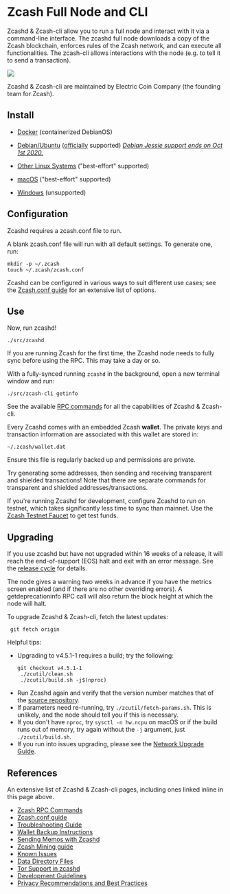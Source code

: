 # Zcash Full Node and CLI

Zcashd & Zcash-cli allow you to run a full node and interact with it via a command-line interface. The zcashd full node downloads a copy of the Zcash blockchain, enforces rules of the Zcash network, and can execute all functionalities. The zcash-cli allows interactions with the node (e.g. to tell it to send a transaction).

![](./images/zcashd_and_zcashcli.png)

Zcashd & Zcash-cli are maintained by Electric Coin Company (the founding team for Zcash).


## Install

* [Docker](https://hub.docker.com/r/electriccoinco/zcashd) (containerized DebianOS)

* [Debian/Ubuntu](Debian-Ubuntu-build.html) ([officially](https://zcash.readthedocs.io/en/latest/rtd_pages/supported_platform_policy.html#supported-platform-policy) supported) *[Debian Jessie support ends on Oct 1st 2020.](https://forum.zcashcommunity.com/t/end-of-debian-jessie-support-is-on-october-1st-2020/37313)*

* [Other Linux Systems](https://zcash.readthedocs.io/en/latest/rtd_pages/Linux-misc-build.html) ("best-effort" supported)

* [macOS](macOS-build.html) ("best-effort" supported)

* [Windows](windows-build.html) (unsupported)


## Configuration

Zcashd requires a zcash.conf file to run.

A blank zcash.conf file will run with all default settings. To generate one, run:

```
mkdir -p ~/.zcash
touch ~/.zcash/zcash.conf
```

Zcashd can be configured in various ways to suit different use cases; see the [Zcash.conf guide](zcash_conf_guide.html) for an extensive list of options.

## Use

Now, run zcashd!

```
./src/zcashd
```

If you are running Zcash for the first time, the Zcashd node needs to fully sync before using the RPC. This may take a day or so.

With a fully-synced running ``zcashd`` in the background, open a new terminal window and run:

```
./src/zcash-cli getinfo
```

See the available [RPC commands](https://zcash-rpc.github.io/) for all the capabilities of Zcashd & Zcash-cli.

Every Zcashd comes with an embedded Zcash **wallet**. The private keys and transaction information are associated with this wallet are stored in:

```
~/.zcash/wallet.dat
```

Ensure this file is regularly backed up and permissions are private.

Try generating some addresses, then sending and receiving transparent and shielded transactions! Note that there are separate commands for transparent and shielded addresses/transactions.

If you're running Zcashd for development, configure Zcashd to run on testnet, which takes significantly less time to sync than mainnet. Use the [Zcash Testnet Faucet](https://faucet.testnet.z.cash/) to get test funds.

## Upgrading

<!--If you're on a Debian-based distribution, you can follow the :ref:`install-debian-bin-packages-guide` to install Zcash on your system. -->
If you use zcashd but have not upgraded within 16 weeks of a release, it will reach the end-of-support (EOS) halt and exit with an error message. See the [release cycle](https://z.cash/support/schedule/) for details.

The node gives a warning two weeks in advance if you have the metrics screen enabled (and if there are no other overriding errors). A getdeprecationinfo RPC call will also return the block height at which the node will halt.

To upgrade Zcashd & Zcash-cli, fetch the latest updates:
  ```
   git fetch origin
  ```

Helpful tips: 
* Upgrading to v4.5.1-1 requires a build; try the following: 
  ```
  git checkout v4.5.1-1
   ./zcutil/clean.sh
   ./zcutil/build.sh -j$(nproc)
  ```
* Run Zcashd again and verify that the version number matches that of the [source repository](https://github.com/zcash/zcash).
* If parameters need re-running, try ``./zcutil/fetch-params.sh``. This is unlikely, and the node should tell you if this is necessary.
* If you don't have ``nproc``, try ``sysctl -n hw.ncpu`` on macOS or if the build runs out of memory, try again without the ``-j`` argument,  just ``./zcutil/build.sh``.
* If you run into issues upgrading, please see the [Network Upgrade Guide](nu_dev_guide.html).

## References

An extensive list of Zcashd & Zcash-cli pages, including ones linked inline in this page above.
* [Zcash RPC Commands](https://zcash-rpc.github.io/)
* [Zcash.conf guide](zcash_conf_guide.html)
* [Troubleshooting Guide](troubleshooting_guide.html)
* [Wallet Backup Instructions](wallet_backup.html)
* [Sending Memos with Zcashd](memos.html)
* [Zcash Mining guide](zcash_mining_guide.html)
* [Known Issues](security_warnings.html)
* [Data Directory Files](files.html)
* [Tor Support in zcashd](tor.html)
* [Development Guidelines](development_guidelines.html)
* [Privacy Recommendations and Best Practices](privacy_recommendations_best_practices.html)
